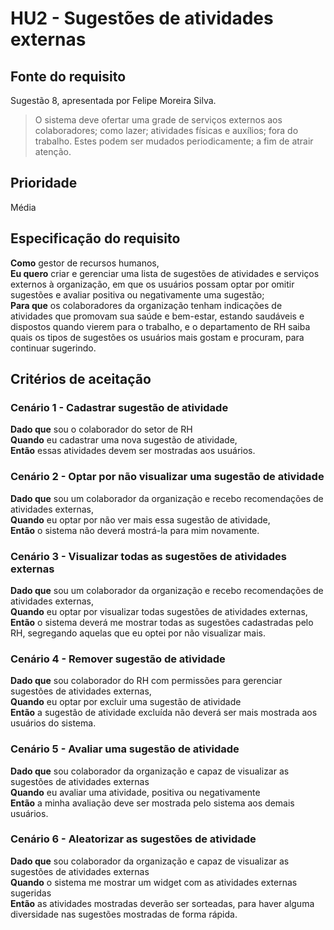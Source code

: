 # HU2 - Sugestões de atividades externas
## Fonte do requisito
Sugestão 8, apresentada por Felipe Moreira Silva.

> O sistema deve ofertar uma grade de serviços externos aos colaboradores; como lazer; atividades físicas e auxílios; fora do trabalho. Estes podem ser mudados periodicamente; a fim de atrair atenção.

## Prioridade
Média

## Especificação do requisito
**Como** gestor de recursos humanos,  
**Eu quero** criar e gerenciar uma lista de sugestões de atividades e serviços externos à organização, em que os usuários possam optar por omitir sugestões e avaliar positiva ou negativamente uma sugestão;  
**Para que** os colaboradores da organização tenham indicações de atividades que promovam sua saúde e bem-estar, estando saudáveis e dispostos quando vierem para o trabalho, e o departamento de RH saiba quais os tipos de sugestões os usuários mais gostam e procuram, para continuar sugerindo.

## Critérios de aceitação
### Cenário 1 - Cadastrar sugestão de atividade
**Dado que** sou o colaborador do setor de RH  
**Quando** eu cadastrar uma nova sugestão de atividade,   
**Então** essas atividades devem ser mostradas aos usuários.

### Cenário 2 - Optar por não visualizar uma sugestão de atividade
**Dado que** sou um colaborador da organização e recebo recomendações de atividades externas,  
**Quando** eu optar por não ver mais essa sugestão de atividade,   
**Então** o sistema não deverá mostrá-la para mim novamente.

### Cenário 3 - Visualizar todas as sugestões de atividades externas
**Dado que** sou um colaborador da organização e recebo recomendações de atividades externas,  
**Quando** eu optar por visualizar todas sugestões de atividades externas,    
**Então** o sistema deverá me mostrar todas as sugestões cadastradas pelo RH, segregando aquelas que eu optei por não visualizar mais.

### Cenário 4 - Remover sugestão de atividade
**Dado que** sou colaborador do RH com permissões para gerenciar sugestões de atividades externas,     
**Quando** eu optar por excluir uma sugestão de atividade  
**Então** a sugestão de atividade excluída não deverá ser mais mostrada aos usuários do sistema.

### Cenário 5 - Avaliar uma sugestão de atividade
**Dado que** sou colaborador da organização e capaz de visualizar as sugestões de atividades externas   
**Quando** eu avaliar uma atividade, positiva ou negativamente   
**Então** a minha avaliação deve ser mostrada pelo sistema aos demais usuários.

### Cenário 6 - Aleatorizar as sugestões de atividade
**Dado que** sou colaborador da organização e capaz de visualizar as sugestões de atividades externas    
**Quando** o sistema me mostrar um widget com as atividades externas sugeridas   
**Então** as atividades mostradas deverão ser sorteadas, para haver alguma diversidade nas sugestões mostradas de forma rápida.  